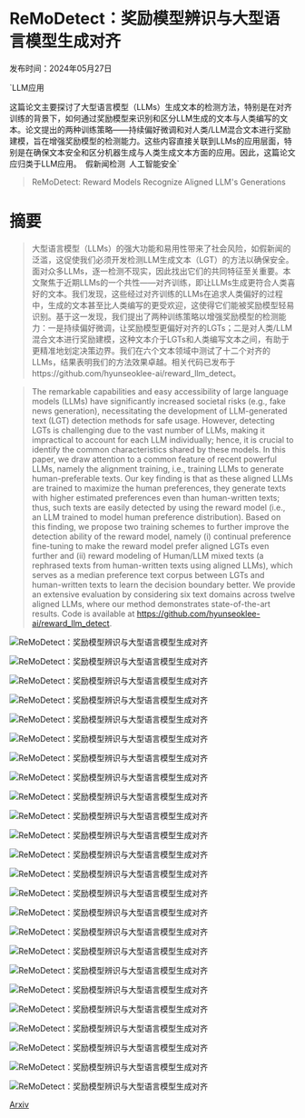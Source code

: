 # ReMoDetect：奖励模型辨识与大型语言模型生成对齐

发布时间：2024年05月27日

`LLM应用

这篇论文主要探讨了大型语言模型（LLMs）生成文本的检测方法，特别是在对齐训练的背景下，如何通过奖励模型来识别和区分LLM生成的文本与人类编写的文本。论文提出的两种训练策略——持续偏好微调和对人类/LLM混合文本进行奖励建模，旨在增强奖励模型的检测能力。这些内容直接关联到LLMs的应用层面，特别是在确保文本安全和区分机器生成与人类生成文本方面的应用。因此，这篇论文应归类于LLM应用。` `假新闻检测` `人工智能安全`

> ReMoDetect: Reward Models Recognize Aligned LLM's Generations

# 摘要

> 大型语言模型（LLMs）的强大功能和易用性带来了社会风险，如假新闻的泛滥，这促使我们必须开发检测LLM生成文本（LGT）的方法以确保安全。面对众多LLMs，逐一检测不现实，因此找出它们的共同特征至关重要。本文聚焦于近期LLMs的一个共性——对齐训练，即让LLMs生成更符合人类喜好的文本。我们发现，这些经过对齐训练的LLMs在追求人类偏好的过程中，生成的文本甚至比人类编写的更受欢迎，这使得它们能被奖励模型轻易识别。基于这一发现，我们提出了两种训练策略以增强奖励模型的检测能力：一是持续偏好微调，让奖励模型更偏好对齐的LGTs；二是对人类/LLM混合文本进行奖励建模，这种文本介于LGTs和人类编写文本之间，有助于更精准地划定决策边界。我们在六个文本领域中测试了十二个对齐的LLMs，结果表明我们的方法效果卓越。相关代码已发布于https://github.com/hyunseoklee-ai/reward_llm_detect。

> The remarkable capabilities and easy accessibility of large language models (LLMs) have significantly increased societal risks (e.g., fake news generation), necessitating the development of LLM-generated text (LGT) detection methods for safe usage. However, detecting LGTs is challenging due to the vast number of LLMs, making it impractical to account for each LLM individually; hence, it is crucial to identify the common characteristics shared by these models. In this paper, we draw attention to a common feature of recent powerful LLMs, namely the alignment training, i.e., training LLMs to generate human-preferable texts. Our key finding is that as these aligned LLMs are trained to maximize the human preferences, they generate texts with higher estimated preferences even than human-written texts; thus, such texts are easily detected by using the reward model (i.e., an LLM trained to model human preference distribution). Based on this finding, we propose two training schemes to further improve the detection ability of the reward model, namely (i) continual preference fine-tuning to make the reward model prefer aligned LGTs even further and (ii) reward modeling of Human/LLM mixed texts (a rephrased texts from human-written texts using aligned LLMs), which serves as a median preference text corpus between LGTs and human-written texts to learn the decision boundary better. We provide an extensive evaluation by considering six text domains across twelve aligned LLMs, where our method demonstrates state-of-the-art results. Code is available at https://github.com/hyunseoklee-ai/reward_llm_detect.

![ReMoDetect：奖励模型辨识与大型语言模型生成对齐](../../../paper_images/2405.17382/x1.png)

![ReMoDetect：奖励模型辨识与大型语言模型生成对齐](../../../paper_images/2405.17382/x2.png)

![ReMoDetect：奖励模型辨识与大型语言模型生成对齐](../../../paper_images/2405.17382/x3.png)

![ReMoDetect：奖励模型辨识与大型语言模型生成对齐](../../../paper_images/2405.17382/x4.png)

![ReMoDetect：奖励模型辨识与大型语言模型生成对齐](../../../paper_images/2405.17382/x5.png)

![ReMoDetect：奖励模型辨识与大型语言模型生成对齐](../../../paper_images/2405.17382/x6.png)

![ReMoDetect：奖励模型辨识与大型语言模型生成对齐](../../../paper_images/2405.17382/x7.png)

![ReMoDetect：奖励模型辨识与大型语言模型生成对齐](../../../paper_images/2405.17382/x8.png)

![ReMoDetect：奖励模型辨识与大型语言模型生成对齐](../../../paper_images/2405.17382/x9.png)

![ReMoDetect：奖励模型辨识与大型语言模型生成对齐](../../../paper_images/2405.17382/x10.png)

![ReMoDetect：奖励模型辨识与大型语言模型生成对齐](../../../paper_images/2405.17382/x11.png)

![ReMoDetect：奖励模型辨识与大型语言模型生成对齐](../../../paper_images/2405.17382/x12.png)

![ReMoDetect：奖励模型辨识与大型语言模型生成对齐](../../../paper_images/2405.17382/x13.png)

![ReMoDetect：奖励模型辨识与大型语言模型生成对齐](../../../paper_images/2405.17382/x14.png)

![ReMoDetect：奖励模型辨识与大型语言模型生成对齐](../../../paper_images/2405.17382/x15.png)

![ReMoDetect：奖励模型辨识与大型语言模型生成对齐](../../../paper_images/2405.17382/x16.png)

![ReMoDetect：奖励模型辨识与大型语言模型生成对齐](../../../paper_images/2405.17382/x17.png)

![ReMoDetect：奖励模型辨识与大型语言模型生成对齐](../../../paper_images/2405.17382/x18.png)

![ReMoDetect：奖励模型辨识与大型语言模型生成对齐](../../../paper_images/2405.17382/x19.png)

![ReMoDetect：奖励模型辨识与大型语言模型生成对齐](../../../paper_images/2405.17382/x20.png)

![ReMoDetect：奖励模型辨识与大型语言模型生成对齐](../../../paper_images/2405.17382/x21.png)

![ReMoDetect：奖励模型辨识与大型语言模型生成对齐](../../../paper_images/2405.17382/x22.png)

![ReMoDetect：奖励模型辨识与大型语言模型生成对齐](../../../paper_images/2405.17382/x23.png)

![ReMoDetect：奖励模型辨识与大型语言模型生成对齐](../../../paper_images/2405.17382/x24.png)

[Arxiv](https://arxiv.org/abs/2405.17382)